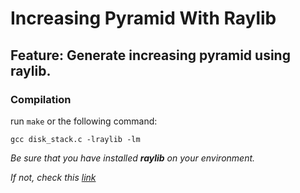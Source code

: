 # Increasing Pyramid With Raylib

## Feature: Generate increasing pyramid using raylib.


### Compilation

run ```make``` or the following command:

```
gcc disk_stack.c -lraylib -lm
```

*Be sure that you have installed __raylib__ on your environment.*

*If not, check this [link](https://github.com/raysan5/raylib#build-and-installation)*
